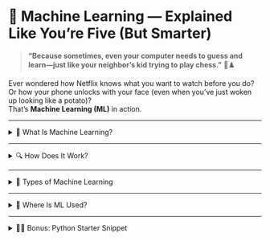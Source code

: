 # 🤖 Machine Learning — Explained Like You’re Five (But Smarter)  
> **“Because sometimes, even your computer needs to guess and learn—just like your neighbor’s kid trying to play chess.”** 🧠♟️

Ever wondered how Netflix knows what you want to watch before you do? Or how your phone unlocks with your face (even when you’ve just woken up looking like a potato)?  
That’s **Machine Learning (ML)** in action.

---

<details>
<summary>🧠 What Is Machine Learning?</summary>

Machine Learning is a branch of Artificial Intelligence (AI) where computers learn from data—without being explicitly programmed.  
Instead of writing rules, we give the machine examples, and it figures out the rules on its own.

Think of it like teaching a toddler to recognize cats. You show enough pictures, and eventually they scream “CAT!” at a tiger. Close enough.

</details>

---

<details>
<summary>🔍 How Does It Work?</summary>

At its core, ML follows this loop:

1. 📥 **Input Data**: Tons of examples (images, numbers, text, etc.)  
2. 🧮 **Training**: The model tries to find patterns  
3. 📤 **Prediction**: It makes guesses on new data  
4. 🔁 **Feedback**: We tell it how wrong it was, and it improves

It’s like giving your model a report card every time it messes up—and it actually learns from it. Unlike some people.

</details>

---

<details>
<summary>🎯 Types of Machine Learning</summary>

| Type            | What It Does                          | Example                        |
|-----------------|----------------------------------------|--------------------------------|
| Supervised      | Learns from labeled data               | Predicting house prices 🏠💰     |
| Unsupervised    | Finds hidden patterns in unlabeled data| Customer segmentation 🛍️       |
| Reinforcement   | Learns by trial and error              | Training a robot to walk 🤖🚶    |

</details>

---

<details>
<summary>🧰 Where Is ML Used?</summary>

- 🎬 Movie recommendations (Netflix, YouTube)  
- 🏦 Fraud detection in banking  
- 🧬 Disease prediction in healthcare  
- 🚗 Self-driving cars  
- 📸 Face filters that turn you into a unicorn  

Basically, if it feels like magic—it’s probably ML.

</details>

---

<details>
<summary>🧑‍💻 Bonus: Python Starter Snippet</summary>

```python
from sklearn.linear_model import LinearRegression

# Sample training data
X = [[1], [2], [3], [4]]
y = [2, 4, 6, 8]

model = LinearRegression()
model.fit(X, y)

# Predict for new input
prediction = model.predict([[5]])
print(f"Predicted value: {prediction[0]:.2f}")
